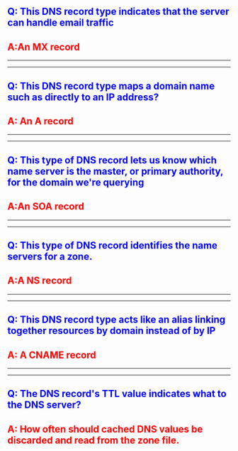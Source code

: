 
## <span style="color: blue">Q: This DNS record type indicates that the server can handle email traffic </span>

## <span style="color: red">A:An **MX** record  </span>
------
------

## <span style="color: blue">Q:  This DNS record type maps a domain name such as directly to an IP address?</span>

## <span style="color: red">A:  An **A** record</span>
------
------

## <span style="color: blue">Q:  This type of DNS record lets us know which name server is the master, or primary authority, for the domain we're querying</span>

## <span style="color: red">A:An **SOA** record</span>
------
------


## <span style="color: blue">Q: This type of DNS record identifies the name servers for a zone. </span>

## <span style="color: red">A:A **NS** record</span>
------
------

## <span style="color: blue">Q:  This DNS record type acts like an alias linking together resources by domain instead of by IP</span>

## <span style="color: red">A:  A **CNAME** record</span>
------
------

## <span style="color: blue">Q:  The DNS record's TTL value indicates what to the DNS server?</span>

## <span style="color: red">A:       How often should cached DNS values be discarded and read from the zone file.</span>


